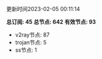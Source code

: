 更新时间2023-02-05 00:11:14

**总订阅: 45**
**总节点: 642**
**有效节点: 93**
- v2ray节点: 87
- trojan节点: 5
- ss节点: 1
